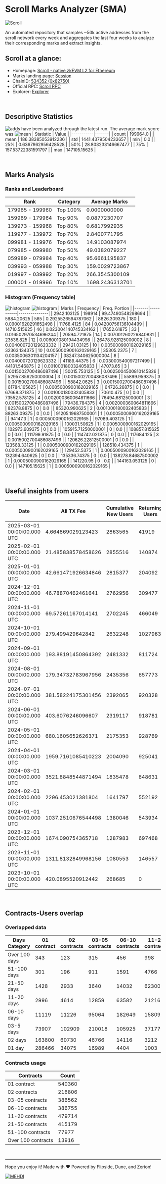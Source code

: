 # Scroll Marks Analyzer (SMA)

![Scroll](https://chain-icons.s3.amazonaws.com/scroll.png)

An automated repository that samples ~50k active addresses from the scroll network every week and aggregates the last four weeks to analyze their corresponding marks and extract insights.

## Scroll at a glance:

* Homepage: [Scroll - native zkEVM L2 for Ethereum](https://scroll.io/)
* Marks landing page: [Session](https://scroll.io/sessions)
* ChainID: [534352 (0x82750)](https://chainlist.org/?search=scroll)
* Official RPC: [Scroll RPC](https://rpc.scroll.io)
* Explorer: [Explorer](https://scrollscan.com)

<br>

## Descriptive Statistics
![adds](https://img.shields.io/badge/199964-addresses-yellow) have been analyzed through the latest run.
The average mark score was ![mean](https://img.shields.io/badge/~-186-yellow)
| Statistic | Value |
|-----------|-------|
| count | 199964.0 |
| mean | 186.38385053912236 |
| std | 1441.4379504233657 |
| min | 0.0 |
| 25% | 0.6367962956428528 |
| 50% | 28.803233146667477 |
| 75% | 157.53722381591797 |
| max | 147105.15625 |


<br>

## Marks Analysis
### Ranks and Leaderboard
| Rank | Category | Average Marks |
|------|----------|---------------|
| 179965 - 199960 | Top 100% | 0.0000000000 |
| 159969 - 179964 | Top 90% | 0.0877230707 |
| 139973 - 159968 | Top 80% | 0.6817992935 |
| 119977 - 139972 | Top 70% | 2.8400771795 |
| 099981 - 119976 | Top 60% | 14.9103087974 |
| 079985 - 099980 | Top 50% | 49.0382079227 |
| 059989 - 079984 | Top 40% | 95.6661195837 |
| 039993 - 059988 | Top 30% | 159.0029723867 |
| 019997 - 039992 | Top 20% | 266.3545300109 |
| 000001 - 019996 | Top 10% | 1698.2436313701 |


### Histogram (Frequency table)
![histogram](./assets/Histogram.jpeg)
![histogram](./assets/Box.jpeg)
| Marks | Frequency | Freq. Portion |
|-------|-----------|---------------|
| 2942.103125 | 198914 | 99.47490548298694 |
| 5884.20625 | 585 | 0.2925526594787062 |
| 8826.309375 | 180 | 0.09001620291652498 |
| 11768.4125 | 84 | 0.04200756136104499 |
| 14710.515625 | 46 | 0.023004140745334162 |
| 17652.61875 | 33 | 0.016502970534696244 |
| 20594.721875 | 14 | 0.007001260226840831 |
| 23536.825 | 12 | 0.006001080194434998 |
| 26478.928125000002 | 8 | 0.004000720129623332 |
| 29421.03125 | 10 | 0.005000900162029165 |
| 32363.134375 | 10 | 0.005000900162029165 |
| 35305.2375 | 7 | 0.0035006301134204157 |
| 38247.340625000004 | 8 | 0.004000720129623332 |
| 41189.44375 | 6 | 0.003000540097217499 |
| 44131.546875 | 2 | 0.001000180032405833 |
| 47073.65 | 3 | 0.0015002700486087496 |
| 50015.753125 | 5 | 0.0025004500810145826 |
| 52957.856250000004 | 3 | 0.0015002700486087496 |
| 55899.959375 | 3 | 0.0015002700486087496 |
| 58842.0625 | 3 | 0.0015002700486087496 |
| 61784.165625 | 1 | 0.0005000900162029165 |
| 64726.26875 | 0 | 0.0 |
| 67668.371875 | 2 | 0.001000180032405833 |
| 70610.475 | 0 | 0.0 |
| 73552.578125 | 4 | 0.002000360064811666 |
| 76494.68125000001 | 3 | 0.0015002700486087496 |
| 79436.784375 | 4 | 0.002000360064811666 |
| 82378.8875 | 0 | 0.0 |
| 85320.990625 | 2 | 0.001000180032405833 |
| 88263.09375 | 0 | 0.0 |
| 91205.19687500001 | 1 | 0.0005000900162029165 |
| 94147.3 | 1 | 0.0005000900162029165 |
| 97089.403125 | 1 | 0.0005000900162029165 |
| 100031.50625 | 1 | 0.0005000900162029165 |
| 102973.609375 | 0 | 0.0 |
| 105915.71250000001 | 0 | 0.0 |
| 108857.815625 | 0 | 0.0 |
| 111799.91875 | 0 | 0.0 |
| 114742.021875 | 0 | 0.0 |
| 117684.125 | 3 | 0.0015002700486087496 |
| 120626.22812500001 | 0 | 0.0 |
| 123568.33125 | 1 | 0.0005000900162029165 |
| 126510.434375 | 1 | 0.0005000900162029165 |
| 129452.5375 | 1 | 0.0005000900162029165 |
| 132394.640625 | 0 | 0.0 |
| 135336.74375 | 0 | 0.0 |
| 138278.84687500002 | 1 | 0.0005000900162029165 |
| 141220.95 | 0 | 0.0 |
| 144163.053125 | 0 | 0.0 |
| 147105.15625 | 1 | 0.0005000900162029165 |


<br>

## Useful insights from users
| Date | All TX Fee | Cumulative New Users | Returning Users | Total Active Users | Total New Users | TXs |
|------|------------|----------------------|-----------------|--------------------|-----------------|-----|
| 2025-03-01 00:00:00.000 UTC | 4.664869029123423 | 2863565 | 41919 | 49968 | 8049 | 352856 |
| 2025-02-01 00:00:00.000 UTC | 21.485838578458626 | 2855516 | 140874 | 181013 | 40139 | 1380172 |
| 2025-01-01 00:00:00.000 UTC | 42.661471926634846 | 2815377 | 204092 | 256513 | 52421 | 1585569 |
| 2024-12-01 00:00:00.000 UTC | 46.78870462461641 | 2762956 | 309477 | 370188 | 60711 | 2290091 |
| 2024-11-01 00:00:00.000 UTC | 69.57261167014141 | 2702245 | 466049 | 536046 | 69997 | 3006383 |
| 2024-10-01 00:00:00.000 UTC | 279.499429642842 | 2632248 | 1027963 | 1178879 | 150916 | 13238685 |
| 2024-09-01 00:00:00.000 UTC | 193.88191450864392 | 2481332 | 811724 | 857700 | 45976 | 8778952 |
| 2024-08-01 00:00:00.000 UTC | 179.34732783967956 | 2435356 | 657773 | 701064 | 43291 | 8644875 |
| 2024-07-01 00:00:00.000 UTC | 381.58224175301456 | 2392065 | 920328 | 993276 | 72948 | 10253423 |
| 2024-06-01 00:00:00.000 UTC | 403.6076246096607 | 2319117 | 918781 | 1062545 | 143764 | 9628384 |
| 2024-05-01 00:00:00.000 UTC | 680.1605652626371 | 2175353 | 928769 | 1100032 | 171263 | 10995938 |
| 2024-04-01 00:00:00.000 UTC | 1959.7161085410223 | 2004090 | 925041 | 1093653 | 168612 | 8821687 |
| 2024-03-01 00:00:00.000 UTC | 3521.8848544871494 | 1835478 | 848631 | 1042312 | 193681 | 10061465 |
| 2024-02-01 00:00:00.000 UTC | 2296.453021381804 | 1641797 | 552192 | 813943 | 261751 | 7176974 |
| 2024-01-01 00:00:00.000 UTC | 1037.2510676544498 | 1380046 | 543934 | 635997 | 92063 | 4857519 |
| 2023-12-01 00:00:00.000 UTC | 1674.090754365718 | 1287983 | 697468 | 904898 | 207430 | 4337003 |
| 2023-11-01 00:00:00.000 UTC | 1311.8132849968156 | 1080553 | 146557 | 958425 | 811868 | 4189842 |
| 2023-10-01 00:00:00.000 UTC | 420.0895520912442 | 268685 | 0 | 268685 | 268685 | 1798417 |


<br>

## Contracts-Users overlap

### Overlapped data
| Days Category | 01 contract | 02 contracts | 03-05 contracts | 06-10 contracts | 11-20 contracts | 21-50 contracts | 51-100 contracts | Over 100 contracts | Sum   |
|---------------|-------------|--------------|-----------------|-----------------|-----------------|-----------------|------------------|--------------------|-------|
| Over 100 days | 343 | 123 | 315 | 456 | 998 | 3639 | 7238 | 6509 | 19621 |
| 51-100 days | 301 | 196 | 911 | 1591 | 4766 | 15202 | 20124 | 5027 | 48118 |
| 21-50 days | 1428 | 2933 | 3640 | 14032 | 62300 | 152452 | 39034 | 2201 | 278020 |
| 11-20 days | 2996 | 4614 | 12859 | 63582 | 212162 | 189470 | 10080 | 154 | 495917 |
| 06-10 days | 11119 | 11226 | 95064 | 182649 | 158096 | 47464 | 1330 | 12 | 506960 |
| 03-5 days | 73907 | 102909 | 210018 | 105925 | 37177 | 6237 | 149 | 0 | 536322 |
| 02 days | 163800 | 60730 | 46766 | 14116 | 3212 | 484 | 13 | 0 | 289121 |
| 01 day | 286466 | 34075 | 16989 | 4404 | 1003 | 231 | 9 | 13 | 343190 |

### Contracts usage
| Contracts          | Count   |
|--------------------|---------|
| 01 contract | 540360 |
| 02 contracts | 216806 |
| 03-05 contracts | 386562 |
| 06-10 contracts | 386755 |
| 11-20 contracts | 479714 |
| 21-50 contracts | 415179 |
| 51-100 contracts | 77977 |
| Over 100 contracts | 13916 |


<br>

---
Hope you enjoy it!
Made with ❤️ Powered by Flipside, Dune, and Zerion!

[![MEHDI](https://img.shields.io/badge/M%CE%9EHDI-Zerion-darkblue)](https://flipsidecrypto.xyz/efer/)